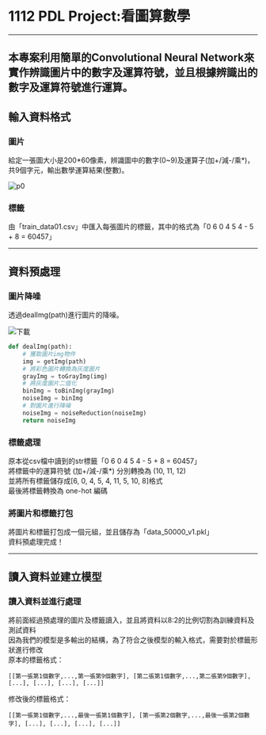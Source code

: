 # 1112 PDL Project:看圖算數學
---
本專案利用簡單的Convolutional Neural Network來實作辨識圖片中的數字及運算符號，並且根據辨識出的數字及運算符號進行運算。
---
## 輸入資料格式
### 圖片
給定⼀張圖⼤⼩是200\*60像素，辨識圖中的數字(0~9)及運算⼦(加+/減-/乘\*)，共9個字元，輸出數學運算結果(整數)。
      
![p0](https://github.com/emilytsao168/test/assets/117272534/1ba33342-8f46-4319-8dba-818b411a2798)
### 標籤     

由「train_data01.csv」中匯入每張圖片的標籤，其中的格式為「0	6 0 4 5 4 - 5 + 8 =	60457」

---
## 資料預處理
### 圖片降噪
透過dealImg(path)進行圖片的降噪。      

![下載](https://github.com/emilytsao168/test/assets/117272534/dbaa8a33-6630-4dae-bcd7-58fd2af85026)      

```python     
def dealImg(path):
    # 獲取圖片img物件
    img = getImg(path)
    # 將彩色圖片轉換為灰度圖片
    grayImg = toGrayImg(img)
    # 將灰度圖片二值化
    binImg = toBinImg(grayImg)
    noiseImg = binImg
    # 對圖片進行降噪
    noiseImg = noiseReduction(noiseImg)
    return noiseImg
``` 
### 標籤處理
原本從csv檔中讀到的str標籤「0	6 0 4 5 4 - 5 + 8 =	60457」     
將標籤中的運算符號 (加+/減-/乘\*) 分別轉換為 (10, 11, 12)     
並將所有標籤儲存成[6, 0, 4, 5, 4, 11, 5, 10, 8]格式     
最後將標籤轉換為 one-hot 編碼      

### 將圖片和標籤打包
將圖片和標籤打包成一個元組，並且儲存為「data_50000_v1.pkl」     
資料預處理完成！

---
## 讀入資料並建立模型
### 讀入資料並進行處理
將前面經過預處理的圖片及標籤讀入，並且將資料以8:2的比例切割為訓練資料及測試資料     
因為我們的模型是多輸出的結構，為了符合之後模型的輸入格式，需要對於標籤形狀進行修改     
原本的標籤格式：     
```
[[第一張第1個數字,...,第一張第9個數字], [第二張第1個數字,...,第二張第9個數字], [...], [...], [...], [...]]
```
修改後的標籤格式：     
```
[[第一張第1個數字,...,最後一張第1個數字], [第一張第2個數字,...,最後一張第2個數字], [...], [...], [...], [...]]
```
